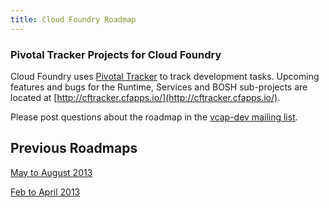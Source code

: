 ```yaml
---
title: Cloud Foundry Roadmap
---
```


### Pivotal Tracker Projects for Cloud Foundry
Cloud Foundry uses [Pivotal Tracker](http://pivotaltracker.com) to track development tasks. Upcoming features and bugs for the Runtime, Services and BOSH sub-projects are located at [http://cftracker.cfapps.io/](http://cftracker.cfapps.io/).

Please post questions about the roadmap in the [vcap-dev mailing list](https://groups.google.com/a/cloudfoundry.org/forum/?fromgroups#!forum/vcap-dev).

## Previous Roadmaps

[May to August 2013](roadmap-5-13.html)

[Feb to April 2013](roadmap-4-13.html)
